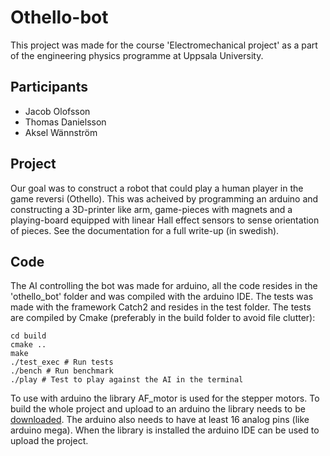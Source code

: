 # Othello-bot
This project was made for the course 'Electromechanical project' as a part of the engineering physics programme at Uppsala University.
## Participants
* Jacob Olofsson
* Thomas Danielsson
* Aksel Wännström
## Project
Our goal was to construct a robot that could play a human player in the game reversi (Othello).
This was acheived by programming an arduino and constructing a 3D-printer like arm, game-pieces with magnets and a playing-board equipped with linear Hall effect sensors to sense orientation of pieces.
See the documentation for a full write-up (in swedish).
## Code
The AI controlling the bot was made for arduino, all the code resides in the 'othello\_bot' folder and was compiled with the arduino IDE.
The tests was made with the framework Catch2 and resides in the test folder.
The tests are compiled by Cmake (preferably in the build folder to avoid file clutter):
```
cd build
cmake ..
make
./test_exec # Run tests
./bench # Run benchmark
./play # Test to play against the AI in the terminal
```
To use with arduino the library AF\_motor is used for the stepper motors. To build the whole project and upload to an arduino the library needs to be [downloaded](https://learn.adafruit.com/adafruit-motor-shield/library-install). The arduino also needs to have at least 16 analog pins (like arduino mega).
When the library is installed the arduino IDE can be used to upload the project.
